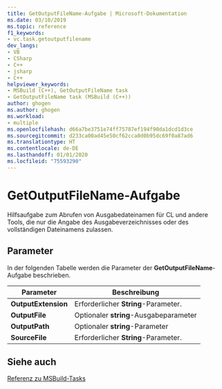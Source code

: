 ```yaml
---
title: GetOutputFileName-Aufgabe | Microsoft-Dokumentation
ms.date: 03/10/2019
ms.topic: reference
f1_keywords:
- vc.task.getoutputfilename
dev_langs:
- VB
- CSharp
- C++
- jsharp
- C++
helpviewer_keywords:
- MSBuild (C++), GetOutputFileName task
- GetOutputFileName task (MSBuild (C++))
author: ghogen
ms.author: ghogen
ms.workload:
- multiple
ms.openlocfilehash: d66a7be3751e74ff75787ef194f90da1dcd1d3ce
ms.sourcegitcommit: d233ca00ad45e50cf62cca0d0b95dc69f0a87ad6
ms.translationtype: HT
ms.contentlocale: de-DE
ms.lasthandoff: 01/01/2020
ms.locfileid: "75593290"
---
```

# <a name="getoutputfilename-task"></a>GetOutputFileName-Aufgabe

Hilfsaufgabe zum Abrufen von Ausgabedateinamen für CL und andere Tools, die nur die Angabe des Ausgabeverzeichnisses oder des vollständigen Dateinamens zulassen.

## <a name="parameters"></a>Parameter

In der folgenden Tabelle werden die Parameter der **GetOutputFileName**-Aufgabe beschrieben.

|Parameter|Beschreibung|
|---------------|-----------------|
|**OutputExtension**|Erforderlicher **String**-Parameter.|
|**OutputFile**|Optionaler **string**-Ausgabeparameter|
|**OutputPath**|Optionaler **string**-Parameter|
|**SourceFile**|Erforderlicher **String**-Parameter.|

## <a name="see-also"></a>Siehe auch

[Referenz zu MSBuild-Tasks](../msbuild/msbuild-task-reference.md)
